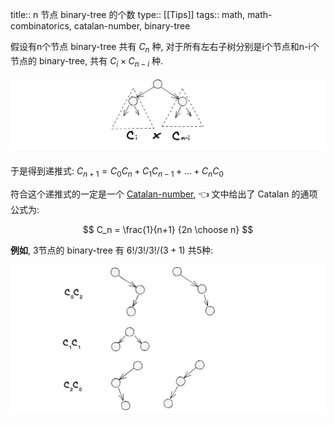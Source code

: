 title:: n 节点 binary-tree 的个数
type:: [[Tips]]
tags:: math, math-combinatorics, catalan-number, binary-tree


假设有n个节点 binary-tree 共有 $C_n$ 种,
对于所有左右子树分别是i个节点和n-i个节点的 binary-tree, 共有 $C_{i} \times C_{n-i}$ 种.

![](../assets/binary-tree-count/t.excalidraw.png)

于是得到递推式: $C_{n+1} = C_0 C_{n} + C_1 C_{n-1} + ... + C_n C_0$

符合这个递推式的一定是一个 [Catalan-number](./Catalan-number.md), 👈 文中给出了 Catalan 的通项公式为:

$$
C_n = \frac{1}{n+1} {2n \choose n}
$$

**例如**, 3节点的 binary-tree 有 $6!/3!/3!/(3+1)$ 共5种:

<!-- 列出它们, `*` 表示tree的节点, `x` 表示null节点: -->

<!--
   - - $C_0 C_2$: `x*((x*x)*x)` `x*(x*(x*x))`
   - - $C_1 C_1$: `(x*x)*(x*x)`
   - - $C_2 C_0$: `((x*x)*x)*x` `(x*(x*x))*x`
   -->

![](../assets/binary-tree-count/3-node-binary-trees.excalidraw.png)
